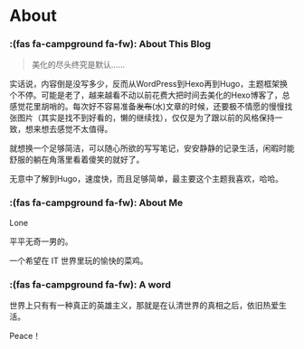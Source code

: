 # About

###  :(fas fa-campground fa-fw): About This Blog

>   美化的尽头终究是默认......

实话说，内容倒是没写多少，反而从WordPress到Hexo再到Hugo，主题框架换个不停。可能是老了，越来越看不动以前花费大把时间去美化的Hexo博客了，总感觉花里胡哨的。每次好不容易准备~~发布~~(水)文章的时候，还要极不情愿的慢慢找张图片（其实是找不到好看的，懒的继续找），仅仅是为了跟以前的风格保持一致，想来想去感觉不太值得。

就想换一个足够简洁，可以随心所欲的写写笔记，安安静静的记录生活，闲暇时能舒服的躺在角落里看着傻笑的就好了。

无意中了解到Hugo，速度快，而且足够简单，最主要这个主题我喜欢，哈哈。

### :(fas fa-campground fa-fw): About Me

Lone 

平平无奇一男的。

一个希望在 IT 世界里玩的愉快的菜鸡。

### :(fas fa-campground fa-fw): A word 

世界上只有有一种真正的英雄主义，那就是在认清世界的真相之后，依旧热爱生活。

Peace！






